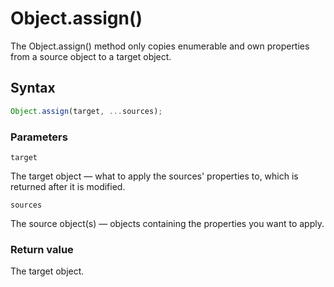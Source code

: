 # Object.assign()

The Object.assign() method only copies enumerable and own properties from a source object to a target object.

## Syntax

```js
Object.assign(target, ...sources);
```

### Parameters

`target`

The target object — what to apply the sources' properties to, which is returned after it is modified.

`sources`

The source object(s) — objects containing the properties you want to apply.

### Return value

The target object.
